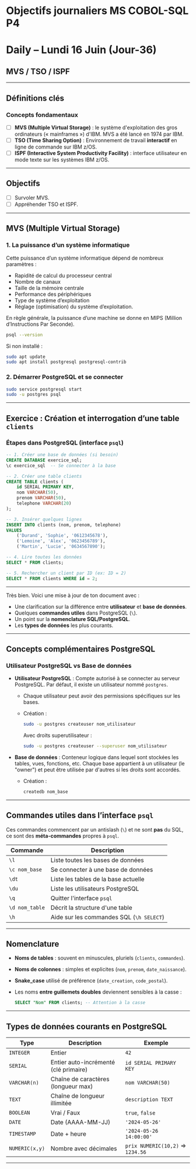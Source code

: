 # Objectifs journaliers MS COBOL-SQL P4

# Daily – Lundi 16 Juin (Jour-36)


##  MVS / TSO / ISPF

---

## Définitions clés

### Concepts fondamentaux

* [ ] **MVS (Multiple Virtual Storage)** : le système d'exploitation des gros ordinateurs (« mainframes ») d'IBM. MVS a été lancé en 1974 par IBM.
* [ ] **TSO (Time Sharing Option)** : Environnement de travail **interactif** en ligne de commande sur IBM z/OS. 
* [ ] **ISPF (Interactive System Productivity Facility)** : interface utilisateur en mode texte sur les systèmes IBM z/OS.

---

## Objectifs

* [ ] Survoler MVS.
* [ ] Appréhender TSO et ISPF.

---

## MVS (Multiple Virtual Storage)

### 1. La puissance d’un système informatique

Cette puissance d’un système informatique dépend de nombreux paramètres :
*	Rapidité de calcul du processeur central
*	Nombre de canaux
*	Taille de la mémoire centrale
*	Performance des périphériques
*	Type de système d’exploitation
*	Réglage (optimisation) du système d’exploitation.

En règle générale, la puissance d’une machine se donne en MIPS (Million d’Instructions Par Seconde).


```bash
psql --version
```

Si non installé :

```bash
sudo apt update
sudo apt install postgresql postgresql-contrib
```

### 2. Démarrer PostgreSQL et se connecter

```bash
sudo service postgresql start
sudo -u postgres psql
```

---

## Exercice : Création et interrogation d’une table `clients`

### Étapes dans PostgreSQL (interface `psql`)

```sql
-- 1. Créer une base de données (si besoin)
CREATE DATABASE exercice_sql;
\c exercice_sql  -- Se connecter à la base

-- 2. Créer une table clients
CREATE TABLE clients (
    id SERIAL PRIMARY KEY,
    nom VARCHAR(50),
    prenom VARCHAR(50),
    telephone VARCHAR(20)
);

-- 3. Insérer quelques lignes
INSERT INTO clients (nom, prenom, telephone)
VALUES 
    ('Durand', 'Sophie', '0612345678'),
    ('Lemoine', 'Alex', '0623456789'),
    ('Martin', 'Lucie', '0634567890');

-- 4. Lire toutes les données
SELECT * FROM clients;

-- 5. Rechercher un client par ID (ex: ID = 2)
SELECT * FROM clients WHERE id = 2;
```

---


Très bien. Voici une mise à jour de ton document avec :

* Une clarification sur la différence entre **utilisateur** et **base de données**.
* Quelques **commandes utiles** dans PostgreSQL (`\`).
* Un point sur la **nomenclature SQL/PostgreSQL**.
* Les **types de données** les plus courants.

---

## Concepts complémentaires PostgreSQL

### Utilisateur PostgreSQL vs Base de données

* **Utilisateur PostgreSQL** : Compte autorisé à se connecter au serveur PostgreSQL. Par défaut, il existe un utilisateur nommé `postgres`.

  * Chaque utilisateur peut avoir des permissions spécifiques sur les bases.
  * Création :

    ```bash
    sudo -u postgres createuser nom_utilisateur
    ```

    Avec droits superutilisateur :

    ```bash
    sudo -u postgres createuser --superuser nom_utilisateur
    ```

* **Base de données** : Conteneur logique dans lequel sont stockées les tables, vues, fonctions, etc.
  Chaque base appartient à un utilisateur (le "owner") et peut être utilisée par d'autres si les droits sont accordés.

  * Création :

    ```bash
    createdb nom_base
    ```

---

## Commandes utiles dans l’interface `psql`

Ces commandes commencent par un antislash (`\`) et ne sont **pas** du SQL, ce sont des **méta-commandes** propres à `psql`.

| Commande       | Description                              |
| -------------- | ---------------------------------------- |
| `\l`           | Liste toutes les bases de données        |
| `\c nom_base`  | Se connecter à une base de données       |
| `\dt`          | Liste les tables de la base actuelle     |
| `\du`          | Liste les utilisateurs PostgreSQL        |
| `\q`           | Quitter l'interface `psql`               |
| `\d nom_table` | Décrit la structure d'une table          |
| `\h`           | Aide sur les commandes SQL (`\h SELECT`) |

---

## Nomenclature 

* **Noms de tables** : souvent en minuscules, pluriels (`clients`, `commandes`).
* **Noms de colonnes** : simples et explicites (`nom`, `prenom`, `date_naissance`).
* **Snake\_case** utilisé de préférence (`date_creation`, `code_postal`).
* Les noms **entre guillemets doubles** deviennent sensibles à la casse :

  ```sql
  SELECT "Nom" FROM clients; -- Attention à la casse
  ```

---

## Types de données courants en PostgreSQL

| Type           | Description                           | Exemple                           |
| -------------- | ------------------------------------- | --------------------------------- |
| `INTEGER`      | Entier                                | `42`                              |
| `SERIAL`       | Entier auto-incrémenté (clé primaire) | `id SERIAL PRIMARY KEY`           |
| `VARCHAR(n)`   | Chaîne de caractères (longueur max)   | `nom VARCHAR(50)`                 |
| `TEXT`         | Chaîne de longueur illimitée          | `description TEXT`                |
| `BOOLEAN`      | Vrai / Faux                           | `true`, `false`                   |
| `DATE`         | Date (AAAA-MM-JJ)                     | `'2024-05-26'`                    |
| `TIMESTAMP`    | Date + heure                          | `'2024-05-26 14:00:00'`           |
| `NUMERIC(x,y)` | Nombre avec décimales                 | `prix NUMERIC(10,2)` => `1234.56` |

---

